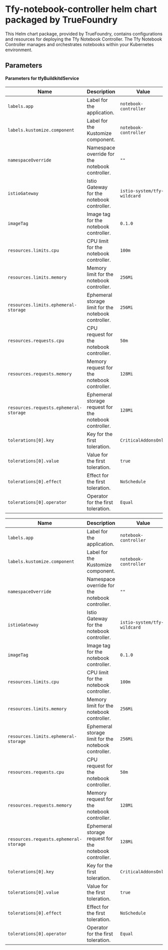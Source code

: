 # Tfy-notebook-controller helm chart packaged by TrueFoundry
This Helm chart package, provided by TrueFoundry, contains configurations and resources for deploying the Tfy Notebook Controller. The Tfy Notebook Controller manages and orchestrates notebooks within your Kubernetes environment.

## Parameters

#### Parameters for tfyBuildkitdService

| Name                                   | Description                                            | Value                       |
| -------------------------------------- | ------------------------------------------------------ | --------------------------- |
| `labels.app`                           | Label for the application.                             | `notebook-controller`       |
| `labels.kustomize.component`           | Label for the Kustomize component.                     | `notebook-controller`       |
| `namespaceOverride`                    | Namespace override for the notebook controller.        | `""`                        |
| `istioGateway`                         | Istio Gateway for the notebook controller.             | `istio-system/tfy-wildcard` |
| `imageTag`                             | Image tag for the notebook controller.                 | `0.1.0`                     |
| `resources.limits.cpu`                 | CPU limit for the notebook controller.                 | `100m`                      |
| `resources.limits.memory`              | Memory limit for the notebook controller.              | `256Mi`                     |
| `resources.limits.ephemeral-storage`   | Ephemeral storage limit for the notebook controller.   | `256Mi`                     |
| `resources.requests.cpu`               | CPU request for the notebook controller.               | `50m`                       |
| `resources.requests.memory`            | Memory request for the notebook controller.            | `128Mi`                     |
| `resources.requests.ephemeral-storage` | Ephemeral storage request for the notebook controller. | `128Mi`                     |
| `tolerations[0].key`                   | Key for the first toleration.                          | `CriticalAddonsOnly`        |
| `tolerations[0].value`                 | Value for the first toleration.                        | `true`                      |
| `tolerations[0].effect`                | Effect for the first toleration.                       | `NoSchedule`                |
| `tolerations[0].operator`              | Operator for the first toleration.                     | `Equal`                     |


| Name                                   | Description                                            | Value                       |
| -------------------------------------- | ------------------------------------------------------ | --------------------------- |
| `labels.app`                           | Label for the application.                             | `notebook-controller`       |
| `labels.kustomize.component`           | Label for the Kustomize component.                     | `notebook-controller`       |
| `namespaceOverride`                    | Namespace override for the notebook controller.        | `""`                        |
| `istioGateway`                         | Istio Gateway for the notebook controller.             | `istio-system/tfy-wildcard` |
| `imageTag`                             | Image tag for the notebook controller.                 | `0.1.0`                     |
| `resources.limits.cpu`                 | CPU limit for the notebook controller.                 | `100m`                      |
| `resources.limits.memory`              | Memory limit for the notebook controller.              | `256Mi`                     |
| `resources.limits.ephemeral-storage`   | Ephemeral storage limit for the notebook controller.   | `256Mi`                     |
| `resources.requests.cpu`               | CPU request for the notebook controller.               | `50m`                       |
| `resources.requests.memory`            | Memory request for the notebook controller.            | `128Mi`                     |
| `resources.requests.ephemeral-storage` | Ephemeral storage request for the notebook controller. | `128Mi`                     |
| `tolerations[0].key`                   | Key for the first toleration.                          | `CriticalAddonsOnly`        |
| `tolerations[0].value`                 | Value for the first toleration.                        | `true`                      |
| `tolerations[0].effect`                | Effect for the first toleration.                       | `NoSchedule`                |
| `tolerations[0].operator`              | Operator for the first toleration.                     | `Equal`                     |
